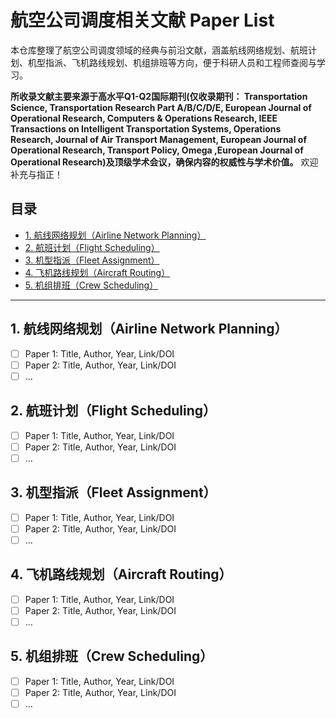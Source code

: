 # 航空公司调度相关文献 Paper List

本仓库整理了航空公司调度领域的经典与前沿文献，涵盖航线网络规划、航班计划、机型指派、飞机路线规划、机组排班等方向，便于科研人员和工程师查阅与学习。

**所收录文献主要来源于高水平Q1-Q2国际期刊(仅收录期刊： Transportation Science, Transportation Research Part A/B/C/D/E, European Journal of Operational Research, Computers & Operations Research, IEEE Transactions on Intelligent Transportation Systems, Operations Research, Journal of Air Transport Management, European Journal of Operational Research, Transport Policy, Omega ,European Journal of Operational Research)及顶级学术会议，确保内容的权威性与学术价值。** 欢迎补充与指正！

## 目录

- [1. 航线网络规划（Airline Network Planning）](#1-航线网络规划airline-network-planning)
- [2. 航班计划（Flight Scheduling）](#2-航班计划flight-scheduling)
- [3. 机型指派（Fleet Assignment）](#3-机型指派fleet-assignment)
- [4. 飞机路线规划（Aircraft Routing）](#4-飞机路线规划aircraft-routing)
- [5. 机组排班（Crew Scheduling）](#5-机组排班crew-scheduling)


---
## 1. 航线网络规划（Airline Network Planning）
- [ ] Paper 1: Title, Author, Year, Link/DOI
- [ ] Paper 2: Title, Author, Year, Link/DOI
- [ ] ...

## 2. 航班计划（Flight Scheduling）
- [ ] Paper 1: Title, Author, Year, Link/DOI
- [ ] Paper 2: Title, Author, Year, Link/DOI
- [ ] ...

## 3. 机型指派（Fleet Assignment）
- [ ] Paper 1: Title, Author, Year, Link/DOI
- [ ] Paper 2: Title, Author, Year, Link/DOI
- [ ] ...

## 4. 飞机路线规划（Aircraft Routing）
- [ ] Paper 1: Title, Author, Year, Link/DOI
- [ ] Paper 2: Title, Author, Year, Link/DOI
- [ ] ...

## 5. 机组排班（Crew Scheduling）
- [ ] Paper 1: Title, Author, Year, Link/DOI
- [ ] Paper 2: Title, Author, Year, Link/DOI
- [ ] ...
